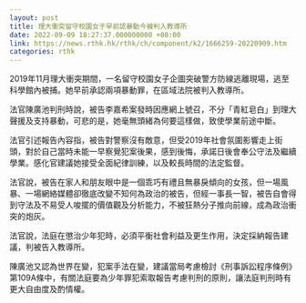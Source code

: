 ```yaml
---
layout: post
title: 理大衝突留守校園女子早前認暴動今被判入教導所
date: 2022-09-09 18:27:37.000000000 +08:00
link: https://news.rthk.hk/rthk/ch/component/k2/1666259-20220909.htm
categories: rthk
---
```


2019年11月理大衝突期間，一名留守校園女子企圖突破警方防線逃離現場，逃至科學館內被捕。她早前承認兩項暴動罪，在區域法院被判入教導所。

法官陳廣池判刑時說，被告李嘉希案發時因應網上號召，不分「青紅皂白」到理大聲援及支持暴動，可悲的是，她毫無頭緒為何要這樣做，致使學業前途中斷。

法官引述報告內容指，被告對警察沒有敵意，但受2019年社會氛圍影響走上街頭，對於自己當時未能一早察覺犯案後果，感到後悔，承諾日後會奉公守法及繼續學業。感化官建議她接受全面紀律訓練，以及較長時間的法定監督。

法官說，被告在家人和朋友眼中是一個乖巧有禮且無暴戾傾向的女孩，但一場風暴、一場網絡媒體卻徹底改變不知何為政治的被告，但經一事長一智，被告自會得到守法及不易受人唆擺的價值觀及分析能力，不被狂熱分子推向前線，成為政治衝突的炮灰。

法官說，法庭在懲治少年犯時，必須平衡社會利益及更生作用，決定採納報告建議，判被告入教導所。

陳廣池又認為世界在變，犯案手法在變，建議當局考慮檢討《刑事訴訟程序條例》第109A條中，有關法庭要為少年罪犯索取報告考慮判刑的原則，讓法庭判刑時有更大自由度及酌情權。
